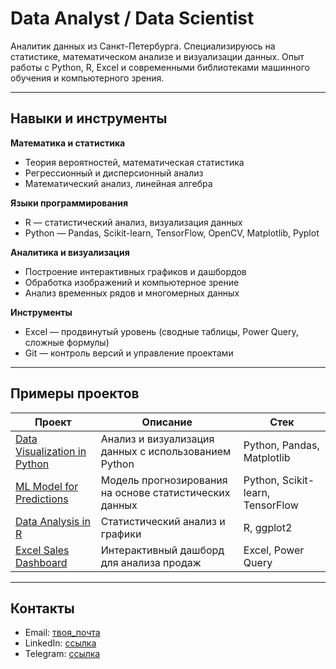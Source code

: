 # Data Analyst / Data Scientist

Аналитик данных из Санкт-Петербурга. Специализируюсь на статистике, математическом анализе и визуализации данных. Опыт работы с Python, R, Excel и современными библиотеками машинного обучения и компьютерного зрения.

---

## Навыки и инструменты

**Математика и статистика**
- Теория вероятностей, математическая статистика
- Регрессионный и дисперсионный анализ
- Математический анализ, линейная алгебра

**Языки программирования**
- R — статистический анализ, визуализация данных
- Python — Pandas, Scikit-learn, TensorFlow, OpenCV, Matplotlib, Pyplot

**Аналитика и визуализация**
- Построение интерактивных графиков и дашбордов
- Обработка изображений и компьютерное зрение
- Анализ временных рядов и многомерных данных

**Инструменты**
- Excel — продвинутый уровень (сводные таблицы, Power Query, сложные формулы)
- Git — контроль версий и управление проектами

---

## Примеры проектов

| Проект | Описание | Стек |
|--------|----------|------|
| [Data Visualization in Python](ссылка) | Анализ и визуализация данных с использованием Python | Python, Pandas, Matplotlib |
| [ML Model for Predictions](ссылка) | Модель прогнозирования на основе статистических данных | Python, Scikit-learn, TensorFlow |
| [Data Analysis in R](ссылка) | Статистический анализ и графики | R, ggplot2 |
| [Excel Sales Dashboard](ссылка) | Интерактивный дашборд для анализа продаж | Excel, Power Query |

---

## Контакты
- Email: [твоя_почта](mailto:твоя_почта)
- LinkedIn: [ссылка](ссылка)
- Telegram: [ссылка](ссылка)
